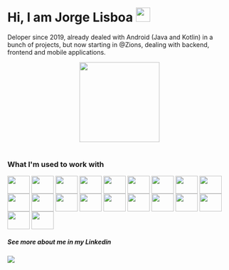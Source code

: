 # Hi, I am Jorge Lisboa <img src="https://emoji.gg/assets/emoji/6184-steep.png" width="32px" height="32px">
Deloper since 2019, already dealed with Android (Java and Kotlin) in a bunch of projects, but now starting in @Zions, dealing with backend, frontend and mobile applications.

<div align="center">
    <a href="https://github.com/jorgelisboa">
        <img height="180em" src="https://github-readme-stats.vercel.app/api/top-langs/?username=jorgelisboa&layout=compact&langs_count=8&theme=radical" />
    </a>
</div>

<div style="display: inline_block" ><br>
    <h3>What I'm used to work with</h3>
        <img align="center" height="40" width="50" src="https://cdn.jsdelivr.net/gh/devicons/devicon/icons/android/android-original.svg">
        <img align="center" height="40" width="50" src="https://cdn.jsdelivr.net/gh/devicons/devicon/icons/java/java-original.svg">
        <img align="center" height="40" width="50" src="https://cdn.jsdelivr.net/gh/devicons/devicon/icons/kotlin/kotlin-original.svg">
        <img align="center" height="40" width="50" src="https://cdn.jsdelivr.net/gh/devicons/devicon/icons/react/react-original-wordmark.svg" />
        <img align="center" height="40" width="50" src="https://cdn.jsdelivr.net/gh/devicons/devicon/icons/javascript/javascript-original.svg" />
        <img align="center" height="40" width="50" src="https://cdn.jsdelivr.net/gh/devicons/devicon/icons/html5/html5-plain.svg" />
        <img align="center" height="40" width="50" src="https://cdn.jsdelivr.net/gh/devicons/devicon/icons/css3/css3-plain.svg" />
        <img align="center" height="40" width="50" src="https://cdn.jsdelivr.net/gh/devicons/devicon/icons/firebase/firebase-plain.svg" />
        <img align="center" height="40" width="50" src="https://cdn.jsdelivr.net/gh/devicons/devicon/icons/mysql/mysql-original.svg">
        <img align="center" height="40" width="50" src="https://cdn.jsdelivr.net/gh/devicons/devicon/icons/unity/unity-original.svg" />
        <img align="center" height="40" width="50" src="https://cdn.jsdelivr.net/gh/devicons/devicon/icons/csharp/csharp-original.svg" />
        <img align="center" height="40" width="50" src="https://cdn.jsdelivr.net/gh/devicons/devicon/icons/sqlite/sqlite-original.svg" />
        <img align="center" height="40" width="50" src="https://cdn.jsdelivr.net/gh/devicons/devicon/icons/figma/figma-original.svg" />
        <img align="center" height="40" width="50" src="https://cdn.jsdelivr.net/gh/devicons/devicon/icons/yarn/yarn-original.svg" />
        <img align="center" height="40" width="50" src="https://cdn.jsdelivr.net/gh/devicons/devicon/icons/php/php-original.svg" />
        <img align="center" height="40" width="50" src="https://cdn.jsdelivr.net/gh/devicons/devicon/icons/composer/composer-original.svg" />
        <img align="center" height="40" width="50" src="https://cdn.jsdelivr.net/gh/devicons/devicon/icons/laravel/laravel-plain.svg" />
        <img align="center" height="40" width="50" src="https://cdn.jsdelivr.net/gh/devicons/devicon/icons/postgresql/postgresql-original.svg">
        <img align="center" height="40" width="50" src="https://cdn.jsdelivr.net/gh/devicons/devicon/icons/git/git-original.svg" />
        <img align="center" height="40" width="50" src="https://cdn.jsdelivr.net/gh/devicons/devicon/icons/react/react-original.svg" />

</div>

##### See more about me in my Linkedin
<div>
    <a href="https://www.linkedin.com/in/jorge-miguel-teixeira-do-nascimento-lisboa-4a07a41b2/" target="_blank"> 
        <img src="https://img.shields.io/badge/-LinkedIn-%230077B5?style=for-the-badge&logo=linkedin&logoColor=white" target="_blank">
    </a>
</div>
